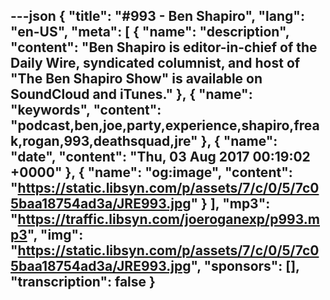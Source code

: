---json
{
  "title": "#993 - Ben Shapiro",
  "lang": "en-US",
  "meta": [
    {
      "name": "description",
      "content": "Ben Shapiro is editor-in-chief of the Daily Wire, syndicated columnist, and host of \"The Ben Shapiro Show\" is available on SoundCloud and iTunes."
    },
    {
      "name": "keywords",
      "content": "podcast,ben,joe,party,experience,shapiro,freak,rogan,993,deathsquad,jre"
    },
    {
      "name": "date",
      "content": "Thu, 03 Aug 2017 00:19:02 +0000"
    },
    {
      "name": "og:image",
      "content": "https://static.libsyn.com/p/assets/7/c/0/5/7c05baa18754ad3a/JRE993.jpg"
    }
  ],
  "mp3": "https://traffic.libsyn.com/joeroganexp/p993.mp3",
  "img": "https://static.libsyn.com/p/assets/7/c/0/5/7c05baa18754ad3a/JRE993.jpg",
  "sponsors": [],
  "transcription": false
}
---
<episode-header />

<timemark seconds="0" />

<transcribe-call-to-action />

<episode-footer />